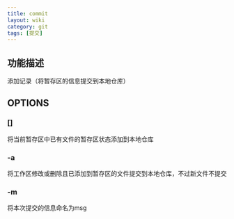 ```yaml
---
title: commit
layout: wiki
category: git
tags: [提交]
---
```


## 功能描述

添加记录（将暂存区的信息提交到本地仓库）

## OPTIONS 

### []

将当前暂存区中已有文件的暂存区状态添加到本地仓库

### -a

将工作区修改或删除且已添加到暂存区的文件提交到本地仓库，不过新文件不提交

### -m <msg>

将本次提交的信息命名为msg
